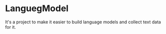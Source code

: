 # LanguegModel
It's a project to make it easier to build language models and collect text data for it.
